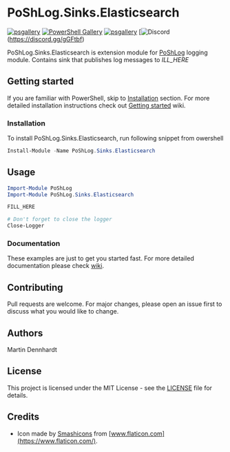 # PoShLog.Sinks.Elasticsearch

[![psgallery](https://img.shields.io/powershellgallery/v/poshlog.sinks.Elasticsearch.svg)](https://www.powershellgallery.com/packages/PoShLog.Sinks.Elasticsearch) [![PowerShell Gallery](htps://imgshields.io/powershellgallery/p/poshlog.sinks.Elasticsearch?color=blue)](https://www.powershellgallery.com/packages/PoShLog.Sinks.Elasticsearch) [![psgallery](https://img.shields.io/powershllgallerydt/PoShLog.Sinks.Elasticsearch.svg)](https://www.powershellgallery.com/packages/PoShLog.Sinks.Elasticsearch) [![Discord](https://img.shields.io/discord/693754316305072199?color=orange&labe=discord)(https://discord.gg/gGFtbf)

PoShLog.Sinks.Elasticsearch is extension module for [PoShLog](https://github.com/PoShLog/PoShLog) logging module. Contains sink that publishes log messages to *ILL_HERE*

## Getting started

If you are familiar with PowerShell, skip to [Installation](#installation) section. For more detailed installation instructions check out [Getting started](https://github.com/PoShLog/PoShLog/wiki/Getting-started) wiki.

### Installation

To install PoShLog.Sinks.Elasticsearch, run following snippet from owershell

```ps1
Install-Module -Name PoShLog.Sinks.Elasticsearch
```

## Usage

```ps1
Import-Module PoShLog
Import-Module PoShLog.Sinks.Elasticsearch

FILL_HERE

# Don't forget to close the logger
Close-Logger
```

### Documentation

These examples are just to get you started fast. For more detailed documentation please check [wiki](https://github.com/PoShLog/PoShLog/wiki).

## Contributing

Pull requests are welcome. For major changes, please open an issue first to discuss what you would like to change.

## Authors

Martin Dennhardt

## License

This project is licensed under the MIT License - see the [LICENSE](LICENSE) file for details.

## Credits

* Icon made by [Smashicons](https://smashicons.com/) from [www.flaticon.com](https://www.flaticon.com/).

